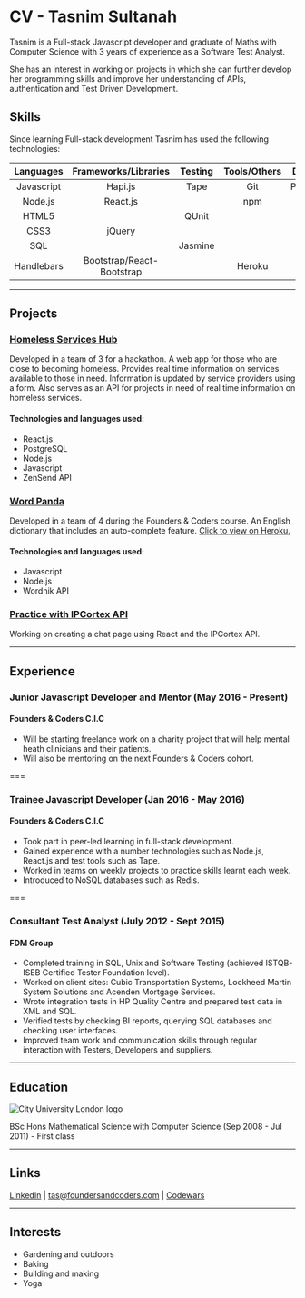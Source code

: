 # CV - Tasnim Sultanah

Tasnim is a Full-stack Javascript developer and graduate of Maths with Computer Science with 3 years of experience as a Software Test Analyst.

She has an interest in working on projects in which she can further develop her programming skills and improve her understanding of APIs, authentication and Test Driven Development.

## Skills

Since learning Full-stack development Tasnim has used the following technologies:

| Languages | Frameworks/Libraries | Testing   | Tools/Others | Databases |
|:---------:|:--------------------:|:---------:|:------------:|:---------:|
| Javascript| Hapi.js              | Tape  | Git          | PostgreSQL|
| Node.js   | React.js             |      | npm          | Redis   |
| HTML5     |            | QUnit     |  | |
| CSS3      | jQuery               |        |   | |
| SQL       |          | Jasmine  |     | |
| Handlebars     | Bootstrap/React-Bootstrap            |       | Heroku       | |      |



---
## Projects

### [Homeless Services Hub](https://github.com/tasminions/homeless-services-app.git)

Developed in a team of 3 for a hackathon. A web app for those who are close to becoming homeless. Provides real time information on services available to those in need. Information is updated by service providers using a form. Also serves as an API for projects in need of real time information on homeless services.

#### Technologies and languages used:
+ React.js
+ PostgreSQL
+ Node.js
+ Javascript
+ ZenSend API

### [Word Panda](https://github.com/olot/wordpanda.git)

Developed in a team of 4 during the Founders & Coders course. An English dictionary that includes an auto-complete feature. [Click to view on Heroku.](https://word-panda.herokuapp.com/)

#### Technologies and languages used:

+ Javascript
+ Node.js
+ Wordnik API

### [Practice with IPCortex API](https://github.com/tas12/practice)

Working on creating a chat page using React and the IPCortex API.

---

## Experience


### Junior Javascript Developer and Mentor (May 2016 - Present)
#### Founders & Coders C.I.C
- Will be starting freelance work on a charity project that will help mental heath clinicians and their patients.
- Will also be mentoring on the next Founders & Coders cohort.

===

### Trainee Javascript Developer (Jan 2016 - May 2016)
#### Founders & Coders C.I.C 
- Took part in peer-led learning in full-stack development.
- Gained experience with a number technologies such as Node.js, React.js and test tools such as Tape.
- Worked in teams on weekly projects to practice skills learnt each week.
- Introduced to NoSQL databases such as Redis.

===

### Consultant Test Analyst (July 2012 - Sept 2015)
#### FDM Group

- Completed training in SQL, Unix and Software Testing (achieved ISTQB-ISEB Certified Tester Foundation level).
- Worked on client sites: Cubic Transportation Systems, Lockheed Martin System Solutions and Acenden Mortgage Services.
- Wrote integration tests in HP Quality Centre and prepared test data in XML and SQL.
- Verified tests by checking BI reports, querying SQL databases and checking user interfaces.
- Improved team work and communication skills through regular interaction with Testers, Developers and suppliers.

---


## Education
![City University London logo](http://www.staff.city.ac.uk/~fring/PT/city-logo.gif)

BSc Hons Mathematical Science with Computer Science (Sep 2008 - Jul 2011) - First class

---
## Links

[LinkedIn](https://uk.linkedin.com/in/tasnimsultanah) | tas@foundersandcoders.com | [Codewars](http://www.codewars.com/users/tasnim)

---
## Interests
* Gardening and outdoors
* Baking
* Building and making
* Yoga
